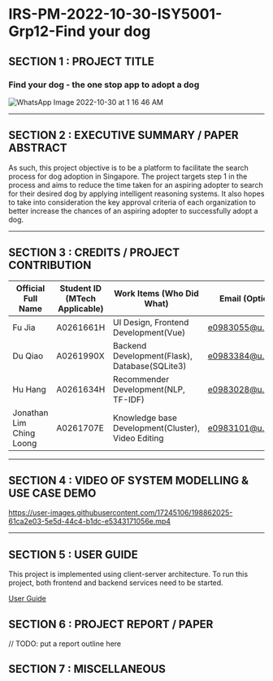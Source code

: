 # IRS-PM-2022-10-30-ISY5001-Grp12-Find your dog

## SECTION 1 : PROJECT TITLE
### Find your dog - the one stop app to adopt a dog

![WhatsApp Image 2022-10-30 at 1 16 46 AM](https://user-images.githubusercontent.com/17245106/198861450-615b7694-a339-432a-a8b6-b7b5d4102d72.jpeg)

----
## SECTION 2 : EXECUTIVE SUMMARY / PAPER ABSTRACT
As such, this project objective is to be a platform to facilitate the search process for dog adoption in Singapore. The project targets step 1 in the process and aims to reduce the time taken for an aspiring adopter to search for their desired dog by applying intelligent reasoning systems. It also hopes to take into consideration the key approval criteria of each organization to better increase the chances of an aspiring adopter to successfully adopt a dog. 

----
## SECTION 3 : CREDITS / PROJECT CONTRIBUTION
|Official Full Name|Student ID (MTech Applicable)|Work Items (Who Did What)|Email (Optional)
|  ----  | ----  |----  |----  |
Fu Jia|A0261661H|UI Design, Frontend Development(Vue)|e0983055@u.nus.edu
Du Qiao|A0261990X|Backend Development(Flask), Database(SQLite3)|e0983384@u.nus.edu
Hu Hang|A0261634H|Recommender Development(NLP, TF-IDF)|e0983028@u.nus.edu
Jonathan Lim Ching Loong|A0261707E|Knowledge base Development(Cluster), Video Editing|e0983101@u.nus.edu
----
## SECTION 4 : VIDEO OF SYSTEM MODELLING & USE CASE DEMO


https://user-images.githubusercontent.com/17245106/198862025-61ca2e03-5e5d-44c4-b1dc-e5343171056e.mp4


------
## SECTION 5 : USER GUIDE
This project is implemented using client-server architecture. To run this project, both frontend and backend services need to be started.

[User Guide](./ProjectReport/User%20Guide.pdf)

## SECTION 6 : PROJECT REPORT / PAPER
// TODO: put a report outline here
## SECTION 7 : MISCELLANEOUS
